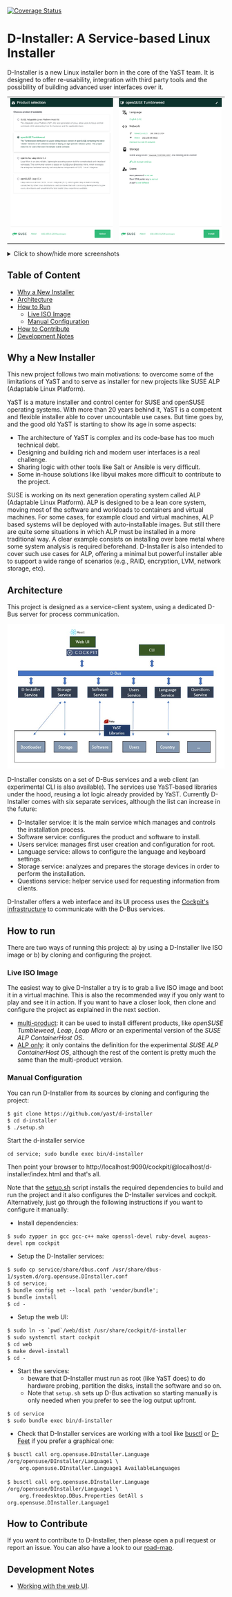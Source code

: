 [![Coverage Status](https://coveralls.io/repos/github/yast/d-installer/badge.svg?branch=master)](https://coveralls.io/github/yast/d-installer?branch=master)

# D-Installer: A Service-based Linux Installer

D-Installer is a new Linux installer born in the core of the YaST team. It is designed to offer re-usability, integration with third party tools and the possibility of building advanced user interfaces over it.

|||
|-|-|
| ![Product selection](./doc/images/screenshots/product-selection.png) | ![Installation overview](./doc/images/screenshots/overview.png) |

<details>
<summary>Click to show/hide more screenshots</summary>

---


|||
|-|-|
| ![Storage page](./doc/images/screenshots/storage-page.png) | ![Storage settings](./doc/images/screenshots/storage-settings.png) |

|||
|-|-|
| ![Installing](./doc/images/screenshots/installing.png) | ![Installation finished](./doc/images/screenshots/finished.png) |

</details>

## Table of Content

* [Why a New Installer](#why-a-new-installer)
* [Architecture](#architecture)
* [How to Run](#how-to-run)
  * [Live ISO Image](#live-iso-image)
  * [Manual Configuration](#manual-configuration)
* [How to Contribute](#how-to-contribute)
* [Development Notes](#development-notes)

## Why a New Installer

This new project follows two main motivations: to overcome some of the limitations of YaST and to serve as installer for new projects like SUSE ALP (Adaptable Linux Platform).

YaST is a mature installer and control center for SUSE and openSUSE operating systems. With more than 20 years behind it, YaST is a competent and flexible installer able to cover uncountable use cases. But time goes by, and the good old YaST is starting to show its age in some aspects:

* The architecture of YaST is complex and its code-base has too much technical debt.
* Designing and building rich and modern user interfaces is a real challenge.
* Sharing logic with other tools like Salt or Ansible is very difficult.
* Some in-house solutions like libyui makes more difficult to contribute to the project.

SUSE is working on its next generation operating system called ALP (Adaptable Linux Platform). ALP is designed to be a lean core system, moving most of the software and workloads to containers and virtual machines. For some cases, for example cloud and virtual machines, ALP based systems will be deployed with auto-installable images. But still there are quite some situations in which ALP must be installed in a more traditional way. A clear example consists on installing over bare metal where some system analysis is required beforehand. D-Installer is also intended to cover such use cases for ALP, offering a minimal but powerful installer able to support a wide range of scenarios (e.g., RAID, encryption, LVM, network storage, etc).

## Architecture

This project is designed as a service-client system, using a dedicated D-Bus server for process
communication.

![Architecture](./doc/images/architecture.png)

D-Installer consists on a set of D-Bus services and a web client (an experimental CLI is also available). The services use YaST-based libraries under the hood, reusing a lot logic already provided by YaST. Currently D-Installer comes with six separate services, although the list can increase in the future:

* D-Installer service: it is the main service which manages and controls the installation process.
* Software service: configures the product and software to install.
* Users service: manages first user creation and configuration for root.
* Language service: allows to configure the language and keyboard settings.
* Storage service: analyzes and prepares the storage devices in order to perform the installation.
* Questions service: helper service used for requesting information from clients.

D-Installer offers a web interface and its UI process uses the [Cockpit's infrastructure](https://cockpit-project.org/) to communicate with the D-Bus services.

## How to run

There are two ways of running this project: a) by using a D-Installer live ISO image or b) by cloning and configuring the project.

### Live ISO Image

The easiest way to give D-Installer a try is to grab a live ISO image and boot it in a virtual
machine. This is also the recommended way if you only want to play and see it in action. If you want
to have a closer look, then clone and configure the project as explained in the next section.

* [multi-product](https://build.opensuse.org/package/binaries/YaST:Head:D-Installer/d-installer-live:default/images):
  it can be used to install different products, like *openSUSE Tumbleweed*, *Leap*, *Leap Micro* or
  an experimental version of the *SUSE ALP ContainerHost OS*.
* [ALP only](https://build.opensuse.org/package/binaries/YaST:Head:D-Installer/d-installer-live:ALP/images):
  it only contains the definition for the experimental *SUSE ALP ContainerHost OS*, although
  the rest of the content is pretty much the same than the multi-product version.

### Manual Configuration

You can run D-Installer from its sources by cloning and configuring the project:

~~~
$ git clone https://github.com/yast/d-installer
$ cd d-installer
$ ./setup.sh
~~~

Start the d-installer service
~~~
cd service; sudo bundle exec bin/d-installer
~~~

Then point your browser to http://localhost:9090/cockpit/@localhost/d-installer/index.html and that's all.

Note that the [setup.sh](./setup.sh) script installs the required dependencies to build and run the project and it also configures the D-Installer services and cockpit. Alternatively, just go through the following instructions if you want to configure it manually:

* Install dependencies:

~~~
$ sudo zypper in gcc gcc-c++ make openssl-devel ruby-devel augeas-devel npm cockpit
~~~

* Setup the D-Installer services:

~~~
$ sudo cp service/share/dbus.conf /usr/share/dbus-1/system.d/org.opensuse.DInstaller.conf
$ cd service;
$ bundle config set --local path 'vendor/bundle';
$ bundle install
$ cd -
~~~

* Setup the web UI:

~~~
$ sudo ln -s `pwd`/web/dist /usr/share/cockpit/d-installer
$ sudo systemctl start cockpit
$ cd web
$ make devel-install
$ cd -
~~~

* Start the services:
    * beware that D-Installer must run as root (like YaST does) to do
      hardware probing, partition the disks, install the software and so on.
    * Note that `setup.sh` sets up D-Bus activation so starting manually is
      only needed when you prefer to see the log output upfront.
~~~
$ cd service
$ sudo bundle exec bin/d-installer
~~~

* Check that D-Installer services are working with a tool like
[busctl](https://www.freedesktop.org/wiki/Software/dbus/) or
[D-Feet](https://wiki.gnome.org/Apps/DFeet) if you prefer a graphical one:

~~~
$ busctl call org.opensuse.DInstaller.Language /org/opensuse/DInstaller/Language1 \
    org.opensuse.DInstaller.Language1 AvailableLanguages

$ busctl call org.opensuse.DInstaller.Language /org/opensuse/DInstaller/Language1 \
    org.freedesktop.DBus.Properties GetAll s org.opensuse.DInstaller.Language1
~~~

## How to Contribute

If you want to contribute to D-Installer, then please open a pull request or report an issue. You can also have a look to our [road-map](https://github.com/orgs/yast/projects/1/views/1).

## Development Notes

* [Working with the web UI](./web/README.md).
